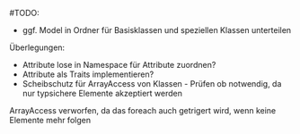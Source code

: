 #TODO: 
* ggf. Model in Ordner für Basisklassen und speziellen Klassen unterteilen

Überlegungen:
* Attribute lose in Namespace für Attribute zuordnen?
* Attribute als Traits implementieren?
* Scheibschutz für ArrayAccess von Klassen - Prüfen ob notwendig, da nur typsichere Elemente akzeptiert werden

ArrayAccess verworfen, da das foreach auch getrigert wird, wenn keine Elemente mehr folgen
